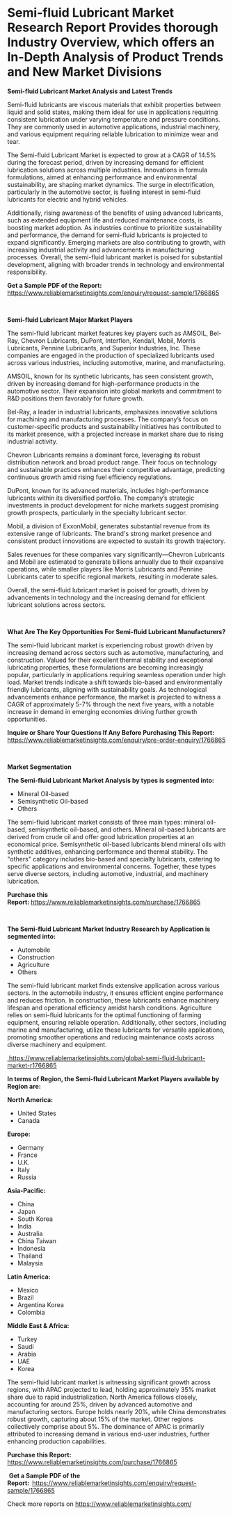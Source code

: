 <p><h1>Semi-fluid Lubricant Market Research Report Provides thorough Industry Overview, which offers an In-Depth Analysis of Product Trends and New Market Divisions</h1></p><p><strong>Semi-fluid Lubricant Market Analysis and Latest Trends</strong></p>
<p><p>Semi-fluid lubricants are viscous materials that exhibit properties between liquid and solid states, making them ideal for use in applications requiring consistent lubrication under varying temperature and pressure conditions. They are commonly used in automotive applications, industrial machinery, and various equipment requiring reliable lubrication to minimize wear and tear.</p><p>The Semi-fluid Lubricant Market is expected to grow at a CAGR of 14.5% during the forecast period, driven by increasing demand for efficient lubrication solutions across multiple industries. Innovations in formula formulations, aimed at enhancing performance and environmental sustainability, are shaping market dynamics. The surge in electrification, particularly in the automotive sector, is fueling interest in semi-fluid lubricants for electric and hybrid vehicles.</p><p>Additionally, rising awareness of the benefits of using advanced lubricants, such as extended equipment life and reduced maintenance costs, is boosting market adoption. As industries continue to prioritize sustainability and performance, the demand for semi-fluid lubricants is projected to expand significantly. Emerging markets are also contributing to growth, with increasing industrial activity and advancements in manufacturing processes. Overall, the semi-fluid lubricant market is poised for substantial development, aligning with broader trends in technology and environmental responsibility.</p></p>
<p><strong>Get a Sample PDF of the Report:&nbsp;</strong> <a href="https://www.reliablemarketinsights.com/enquiry/request-sample/1766865?utm_campaign=3293&utm_medium=2&utm_source=Github&utm_content=ia&utm_term=03042025&utm_id=semi-fluid-lubricant">https://www.reliablemarketinsights.com/enquiry/request-sample/1766865</a></p>
<p>&nbsp;</p>
<p><strong>Semi-fluid Lubricant Major Market Players</strong></p>
<p><p>The semi-fluid lubricant market features key players such as AMSOIL, Bel-Ray, Chevron Lubricants, DuPont, Interflon, Kendall, Mobil, Morris Lubricants, Pennine Lubricants, and Superior Industries, Inc. These companies are engaged in the production of specialized lubricants used across various industries, including automotive, marine, and manufacturing.</p><p>AMSOIL, known for its synthetic lubricants, has seen consistent growth, driven by increasing demand for high-performance products in the automotive sector. Their expansion into global markets and commitment to R&D positions them favorably for future growth.</p><p>Bel-Ray, a leader in industrial lubricants, emphasizes innovative solutions for machining and manufacturing processes. The company’s focus on customer-specific products and sustainability initiatives has contributed to its market presence, with a projected increase in market share due to rising industrial activity.</p><p>Chevron Lubricants remains a dominant force, leveraging its robust distribution network and broad product range. Their focus on technology and sustainable practices enhances their competitive advantage, predicting continuous growth amid rising fuel efficiency regulations.</p><p>DuPont, known for its advanced materials, includes high-performance lubricants within its diversified portfolio. The company’s strategic investments in product development for niche markets suggest promising growth prospects, particularly in the specialty lubricant sector.</p><p>Mobil, a division of ExxonMobil, generates substantial revenue from its extensive range of lubricants. The brand's strong market presence and consistent product innovations are expected to sustain its growth trajectory.</p><p>Sales revenues for these companies vary significantly—Chevron Lubricants and Mobil are estimated to generate billions annually due to their expansive operations, while smaller players like Morris Lubricants and Pennine Lubricants cater to specific regional markets, resulting in moderate sales.</p><p>Overall, the semi-fluid lubricant market is poised for growth, driven by advancements in technology and the increasing demand for efficient lubricant solutions across sectors.</p></p>
<p>&nbsp;</p>
<p><strong>What Are The Key Opportunities For Semi-fluid Lubricant Manufacturers?</strong></p>
<p><p>The semi-fluid lubricant market is experiencing robust growth driven by increasing demand across sectors such as automotive, manufacturing, and construction. Valued for their excellent thermal stability and exceptional lubricating properties, these formulations are becoming increasingly popular, particularly in applications requiring seamless operation under high load. Market trends indicate a shift towards bio-based and environmentally friendly lubricants, aligning with sustainability goals. As technological advancements enhance performance, the market is projected to witness a CAGR of approximately 5-7% through the next five years, with a notable increase in demand in emerging economies driving further growth opportunities.</p></p>
<p><strong>Inquire or Share Your Questions If Any Before Purchasing This Report:</strong> <a href="https://www.reliablemarketinsights.com/enquiry/pre-order-enquiry/1766865?utm_campaign=3293&utm_medium=2&utm_source=Github&utm_content=ia&utm_term=03042025&utm_id=semi-fluid-lubricant">https://www.reliablemarketinsights.com/enquiry/pre-order-enquiry/1766865</a></p>
<p>&nbsp;</p>
<p><strong>Market Segmentation</strong></p>
<p><strong>The Semi-fluid Lubricant Market Analysis by types is segmented into:</strong></p>
<p><ul><li>Mineral Oil-based</li><li>Semisynthetic Oil-based</li><li>Others</li></ul></p>
<p><p>The semi-fluid lubricant market consists of three main types: mineral oil-based, semisynthetic oil-based, and others. Mineral oil-based lubricants are derived from crude oil and offer good lubrication properties at an economical price. Semisynthetic oil-based lubricants blend mineral oils with synthetic additives, enhancing performance and thermal stability. The "others" category includes bio-based and specialty lubricants, catering to specific applications and environmental concerns. Together, these types serve diverse sectors, including automotive, industrial, and machinery lubrication.</p></p>
<p><strong>Purchase this Report:&nbsp;</strong><a href="https://www.reliablemarketinsights.com/purchase/1766865?utm_campaign=3293&utm_medium=2&utm_source=Github&utm_content=ia&utm_term=03042025&utm_id=semi-fluid-lubricant">https://www.reliablemarketinsights.com/purchase/1766865</a></p>
<p>&nbsp;</p>
<p><strong>The Semi-fluid Lubricant Market Industry Research by Application is segmented into:</strong></p>
<p><ul><li>Automobile</li><li>Construction</li><li>Agriculture</li><li>Others</li></ul></p>
<p><p>The semi-fluid lubricant market finds extensive application across various sectors. In the automobile industry, it ensures efficient engine performance and reduces friction. In construction, these lubricants enhance machinery lifespan and operational efficiency amidst harsh conditions. Agriculture relies on semi-fluid lubricants for the optimal functioning of farming equipment, ensuring reliable operation. Additionally, other sectors, including marine and manufacturing, utilize these lubricants for versatile applications, promoting smoother operations and reducing maintenance costs across diverse machinery and equipment.</p></p>
<p><a href="https://www.reliablemarketinsights.com/global-semi-fluid-lubricant-market-r1766865?utm_campaign=3293&utm_medium=2&utm_source=Github&utm_content=ia&utm_term=03042025&utm_id=semi-fluid-lubricant">&nbsp;https://www.reliablemarketinsights.com/global-semi-fluid-lubricant-market-r1766865</a></p>
<p><strong>In terms of Region, the Semi-fluid Lubricant Market Players available by Region are:</strong></p>
<p>
    <p> <strong> North America: </strong>
        <ul>
            <li>United States</li>
            <li>Canada</li>
        </ul>
        </p> 
    <p> <strong> Europe: </strong>
        <ul>
            <li>Germany</li>
            <li>France</li>
            <li>U.K.</li>
            <li>Italy</li>
            <li>Russia</li>
        </ul>
        </p> 
    <p> <strong> Asia-Pacific: </strong>
        <ul>
            <li>China</li>
            <li>Japan</li>
            <li>South Korea</li>
            <li>India</li>
            <li>Australia</li>
            <li>China Taiwan</li>
            <li>Indonesia</li>
            <li>Thailand</li>
            <li>Malaysia</li>
        </ul>
        </p> 
    <p> <strong> Latin America: </strong>
        <ul>
            <li>Mexico</li>
            <li>Brazil</li>
            <li>Argentina Korea</li>
            <li>Colombia</li>
        </ul>
        </p> 
    <p> <strong> Middle East & Africa: </strong>
        <ul>
            <li>Turkey</li>
            <li>Saudi</li>
            <li>Arabia</li>
            <li>UAE</li>
            <li>Korea</li>
        </ul>
    </p>
    </p>
<p><p>The semi-fluid lubricant market is witnessing significant growth across regions, with APAC projected to lead, holding approximately 35% market share due to rapid industrialization. North America follows closely, accounting for around 25%, driven by advanced automotive and manufacturing sectors. Europe holds nearly 20%, while China demonstrates robust growth, capturing about 15% of the market. Other regions collectively comprise about 5%. The dominance of APAC is primarily attributed to increasing demand in various end-user industries, further enhancing production capabilities.</p></p>
<p><strong>Purchase this Report: </strong><a href="https://www.reliablemarketinsights.com/purchase/1766865?utm_campaign=3293&utm_medium=2&utm_source=Github&utm_content=ia&utm_term=03042025&utm_id=semi-fluid-lubricant">https://www.reliablemarketinsights.com/purchase/1766865</a></p>
<p>&nbsp;<strong>Get a Sample PDF of the Report:&nbsp;&nbsp;</strong><a href="https://www.reliablemarketinsights.com/enquiry/request-sample/1766865?utm_campaign=3293&utm_medium=2&utm_source=Github&utm_content=ia&utm_term=03042025&utm_id=semi-fluid-lubricant">https://www.reliablemarketinsights.com/enquiry/request-sample/1766865</a></p>
<p><strong></strong></p>
<p>Check more reports on <a href="https://www.reliablemarketinsights.com/?utm_campaign=3293&utm_medium=2&utm_source=Github&utm_content=ia&utm_term=03042025&utm_id=semi-fluid-lubricant">https://www.reliablemarketinsights.com/</a></p>